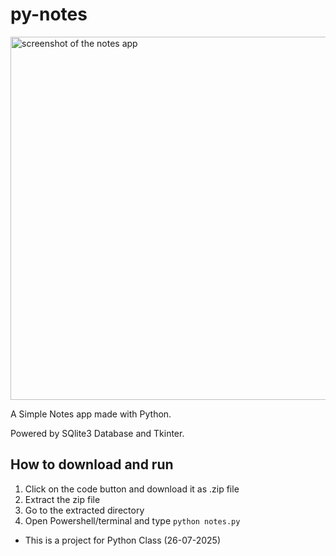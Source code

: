 # py-notes

<img width="683" height="581" alt="screenshot of the notes app" src="https://github.com/mdabdullah008/py-notes/screenshots/screenshot.png" />

A Simple Notes app made with Python.

Powered by SQlite3 Database and Tkinter.

## How to download and run
1. Click on the code button and download it as .zip file
2. Extract the zip file
3. Go to the extracted directory
4. Open Powershell/terminal and type `python notes.py`

- This is a project for Python Class (26-07-2025)
